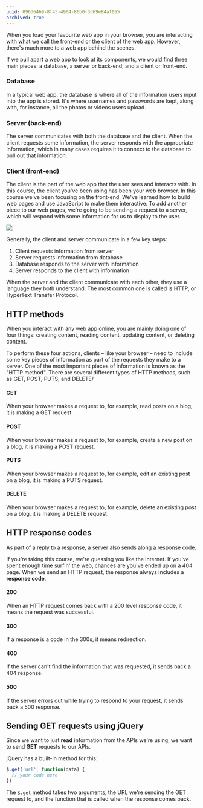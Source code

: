 ```yaml
---
uuid: 09636469-8f45-4904-86b0-3d69e84af055
archived: true
---
```


When you load your favourite web app in your browser, you are interacting with what we call the front-end or the client of the web app. However, there's much more to a web app behind the scenes.

If we pull apart a web app to look at its components, we would find three main pieces: a database, a server or back-end, and a client or front-end.

### Database

In a typical web app, the database is where all of the information users input into the app is stored. It's where usernames and passwords are kept, along with, for instance, all the photos or videos users upload.

### Server (back-end)

The server communicates with both the database and the client. When the client requests some information, the server responds with the appropriate information, which in many cases requires it to connect to the database to pull out that information.

### Client (front-end)

The client is the part of the web app that the user sees and interacts with. In this course, the client you've been using has been your web browser. In this course we've been focusing on the front-end. We've learned how to build web pages and use JavaScript to make them interactive. To add another piece to our web pages, we're going to be sending a request to a server, which will respond with some information for us to display to the user.

![](https://cl.ly/0R290h1F0m2Q/Image%202017-11-01%20at%207.52.05%20PM.png)

Generally, the client and server communicate in a few key steps:

1. Client requests information from server
2. Server requests information from database
3. Database responds to the server with information
4. Server responds to the client with information

When the server and the client communicate with each other, they use a language they both understand. The most common one is called is HTTP, or HyperText Transfer Protocol.

## HTTP methods

When you interact with any web app online, you are mainly doing one of four things: creating content, reading content, updating content, or deleting content.

To perform these four actions, clients – like your browser – need to include some key pieces of information as part of the requests they make to a server. One of the most important pieces of information is known as the "HTTP method". There are several different types of HTTP methods, such as GET, POST, PUTS, and DELETE/

#### GET

When your browser makes a request to, for example, read posts on a blog, it is making a GET request.


#### POST

When your browser makes a request to, for example, create a new post on a blog, it is making a POST request.

#### PUTS

When your browser makes a request to, for example, edit an existing post on a blog, it is making a PUTS request.

#### DELETE

When your browser makes a request to, for example, delete an existing post on a blog, it is making a DELETE request.

## HTTP response codes

As part of a reply to a response, a server also sends along a response code.

If you're taking this course, we're guessing you like the internet. If you've spent enough time surfin' the web, chances are you've ended up on a 404 page. When we send an HTTP request, the response always includes a **response code**.

#### 200

When an HTTP request comes back with a 200 level response code, it means the request was successful.

#### 300

If a response is a code in the 300s, it means redirection.

#### 400

If the server can't find the information that was requested, it sends back a 404 response.

#### 500

If the server errors out while trying to respond to your request, it sends back a 500 response.

## Sending GET requests using jQuery

Since we want to just **read** information from the APIs we're using, we want to send **GET** requests to our APIs.

jQuery has a built-in method for this:

```javascript
$.get('url', function(data) {
  // your code here
})
```

The `$.get` method takes two arguments, the URL we're sending the GET request to, and the function that is called when the response comes back.
